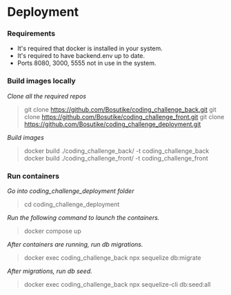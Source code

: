 # Deployment

### Requirements

- It's required that docker is installed in your system.
- It's required to have backend.env up to date.
- Ports 8080, 3000, 5555 not in use in the system.

### Build images locally

_Clone all the required repos_

> git clone https://github.com/Bosutike/coding_challenge_back.git
> git clone https://github.com/Bosutike/coding_challenge_front.git
> git clone https://github.com/Bosutike/coding_challenge_deployment.git

_Build images_

> docker build ./coding_challenge_back/ -t coding_challenge_back
> docker build ./coding_challenge_front/ -t coding_challenge_front

### Run containers

_Go into coding_challenge_deployment folder_

> cd coding_challenge_deployment

_Run the following command to launch the containers._

> docker compose up

_After containers are running, run db migrations._

> docker exec coding_challenge_back npx sequelize db:migrate

_After migrations, run db seed._

> docker exec coding_challenge_back npx sequelize-cli db:seed:all
